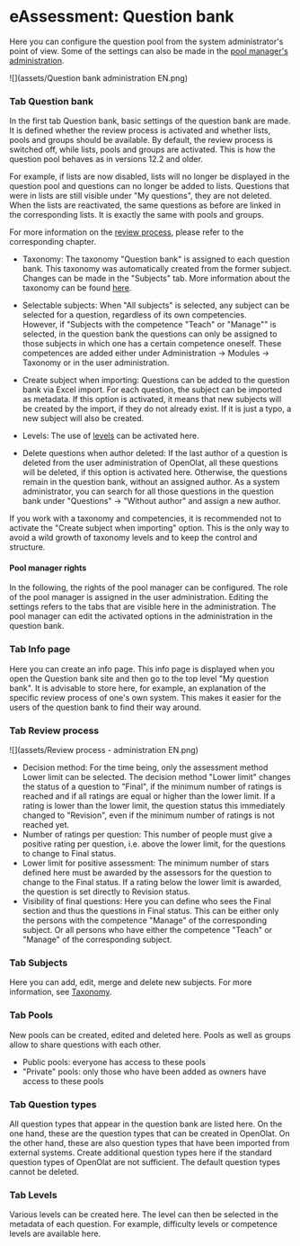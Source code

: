 # eAssessment: Question bank

Here you can configure the question pool from the system administrator's point
of view. Some of the settings can also be made in the [pool manager's
administration](../../manual_user/question_bank/Question_Bank_Administration.md).

![](assets/Question bank administration EN.png)

### Tab Question bank

In the first tab Question bank, basic settings of the question bank are made.
It is defined whether the review process is activated and whether lists, pools
and groups should be available. By default, the review process is switched
off, while lists, pools and groups are activated. This is how the question
pool behaves as in versions 12.2 and older.

For example, if lists are now disabled, lists will no longer be displayed in
the question pool and questions can no longer be added to lists. Questions
that were in lists are still visible under "My questions", they are not
deleted. When the lists are reactivated, the same questions as before are
linked in the corresponding lists. It is exactly the same with pools and
groups.

For more information on the [review
process](../../manual_user/question_bank/Question_Bank_Review_Process.md), please refer to the corresponding
chapter.

  * Taxonomy: The taxonomy "Question bank" is assigned to each question bank. This taxonomy was automatically created from the former subject. Changes can be made in the "Subjects" tab. More information about the taxonomy can be found [here](Modules_Taxonomy.md).
  * Selectable subjects: When "All subjects" is selected, any subject can be selected for a question, regardless of its own competencies.   
However, if "Subjects with the competence "Teach" or "Manage"" is selected, in
the question bank the questions can only be assigned to those subjects in
which one has a certain competence oneself. These competences are added either
under Administration → Modules → Taxonomy or in the user administration.

  * Create subject when importing: Questions can be added to the question bank via Excel import. For each question, the subject can be imported as metadata. If this option is activated, it means that new subjects will be created by the import, if they do not already exist. If it is just a typo, a new subject will also be created.
  * Levels: The use of [levels](../../manual_user/question_bank/Question_Bank_Administration.md) can be activated here.
  * Delete questions when author deleted: If the last author of a question is deleted from the user administration of OpenOlat, all these questions will be deleted, if this option is activated here. Otherwise, the questions remain in the question bank, without an assigned author. As a system administrator, you can search for all those questions in the question bank under "Questions" → "Without author" and assign a new author.

If you work with a taxonomy and competencies, it is recommended not to
activate the "Create subject when importing" option. This is the only way to
avoid a wild growth of taxonomy levels and to keep the control and structure.

#### Pool manager rights

In the following, the rights of the pool manager can be configured. The role
of the pool manager is assigned in the user administration. Editing the
settings refers to the tabs that are visible here in the administration. The
pool manager can edit the activated options in the administration in the
question bank.

### Tab Info page

Here you can create an info page. This info page is displayed when you open
the Question bank site and then go to the top level "My question bank". It is
advisable to store here, for example, an explanation of the specific review
process of one's own system. This makes it easier for the users of the
question bank to find their way around.

### Tab Review process

![](assets/Review process - administration EN.png)

  * Decision method: For the time being, only the assessment method Lower limit can be selected. The decision method "Lower limit" changes the status of a question to "Final", if the minimum number of ratings is reached and if all ratings are equal or higher than the lower limit. If a rating is lower than the lower limit, the question status this immediately changed to "Revision", even if the minimum number of ratings is not reached yet.
  * Number of ratings per question: This number of people must give a positive rating per question, i.e. above the lower limit, for the questions to change to Final status.
  * Lower limit for positive assessment: The minimum number of stars defined here must be awarded by the assessors for the question to change to the Final status. If a rating below the lower limit is awarded, the question is set directly to Revision status. 
  * Visibility of final questions: Here you can define who sees the Final section and thus the questions in Final status. This can be either only the persons with the competence "Manage" of the corresponding subject. Or all persons who have either the competence "Teach" or "Manage" of the corresponding subject.

### Tab Subjects

Here you can add, edit, merge and delete new subjects. For more information,
see [Taxonomy](Modules_Taxonomy.md).

### Tab Pools

New pools can be created, edited and deleted here. Pools as well as groups
allow to share questions with each other.

  * Public pools: everyone has access to these pools
  * "Private" pools: only those who have been added as owners have access to these pools

### Tab Question types

All question types that appear in the question bank are listed here. On the
one hand, these are the question types that can be created in OpenOlat. On the
other hand, these are also question types that have been imported from
external systems. Create additional question types here if the standard
question types of OpenOlat are not sufficient. The default question types
cannot be deleted.

### Tab Levels

Various levels can be created here. The level can then be selected in the
metadata of each question. For example, difficulty levels or competence levels
are available here.

  

